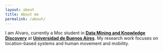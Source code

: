 ```yaml
---
layout: about
title: About me
permalink: /about/
---
```

I am Alvaro, currently a Msc student in [**Data Mining and Knowledge Discovery**](http://datamining.dc.uba.ar/datamining/) at [**Universidad de Buenos Aires**](https://exactas.uba.ar/). My research work focuses on location-based systems and human movement and mobility.
